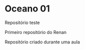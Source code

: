 # Oceano 01
 Repositório teste

 Primeiro repositório do Renan

 Repositório criado durante uma aula

